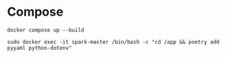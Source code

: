 

# Compose

```shell
docker compose up --build
```


```shell
sudo docker exec -it spark-master /bin/bash -c "cd /app && poetry add pyyaml python-dotenv"
```
